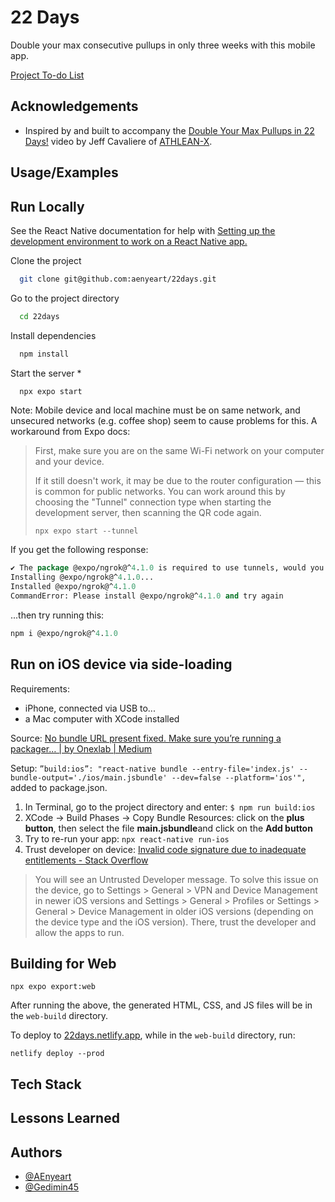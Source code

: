 
# 22 Days

Double your max consecutive pullups in only three weeks with this mobile app.

[Project To-do List](./TODO.md)

## Acknowledgements

- Inspired by and built to accompany the [Double Your Max Pullups in 22 Days!](https://youtu.be/eb7tgP7Bla8) video by Jeff Cavaliere of [ATHLEAN-X](http://youtube.com/user/jdcav24).

## Usage/Examples

<!-- ```javascript
import Component from 'my-project'

function App() {
  return <Component />
}
``` -->

## Run Locally

See the React Native documentation for help with [Setting up the development environment to work on a React Native app.](https://reactnative.dev/docs/environment-setup)

Clone the project

```bash
  git clone git@github.com:aenyeart/22days.git
```

Go to the project directory

```bash
  cd 22days
```

Install dependencies

```bash
  npm install
```

Start the server *

```bash
  npx expo start
```

 Note: Mobile device and local machine must be on same network, and unsecured networks (e.g. coffee shop) seem to cause problems for this.
 A workaround from Expo docs:
 > First, make sure you are on the same Wi-Fi network on your computer and your device.
>
> If it still doesn't work, it may be due to the router configuration — this is common for public networks. You can work around this by choosing the "Tunnel" connection type when starting the development server, then scanning the QR code again.
>
> `npx expo start --tunnel`

If you get the following response:

``` cl
✔ The package @expo/ngrok@^4.1.0 is required to use tunnels, would you like to install it globally? … yes
Installing @expo/ngrok@^4.1.0...
Installed @expo/ngrok@^4.1.0
CommandError: Please install @expo/ngrok@^4.1.0 and try again
```

...then try running this:

``` cl
npm i @expo/ngrok@^4.1.0
```

## Run on iOS device via side-loading

Requirements:

- iPhone, connected via USB to...
- a Mac computer with XCode installed

Source: [No bundle URL present fixed. Make sure you’re running a packager… | by Onexlab | Medium](https://onexlab-io.medium.com/no-bundle-url-present-fixed-ca2688a80f66)

Setup: `”build:ios”: "react-native bundle --entry-file='index.js' --bundle-output='./ios/main.jsbundle' --dev=false --platform='ios'",` added to package.json.

1. In Terminal, go to the project directory and enter: `$ npm run build:ios`
2. XCode -> Build Phases -> Copy Bundle Resources: click on the **plus button**, then select the file **main.jsbundle**and click on the **Add button**
3. Try to re-run your app: `npx react-native run-ios`
4. Trust developer on device: [Invalid code signature due to inadequate entitlements - Stack Overflow](https://stackoverflow.com/questions/61865231/invalid-code-signature-due-to-inadequate-entitlements)

> You will see an Untrusted Developer message.
> To solve this issue on the device, go to Settings > General > VPN and Device Management in newer iOS versions and Settings > General > Profiles or Settings > General > Device Management in older iOS versions (depending on the device type and the iOS version).
> There, trust the developer and allow the apps to run.

## Building for Web

```shell
npx expo export:web
```

After running the above, the generated HTML, CSS, and JS files will be in the `web-build` directory.

To deploy to [22days.netlify.app](https://22days.netlify.app/), while in the `web-build` directory, run:

```shell
netlify deploy --prod
```

## Tech Stack

<!-- **Client:** React Native, Redux, TailwindCSS

**Server:** Node, Express -->

## Lessons Learned

<!-- What did you learn while building this project? What challenges did you face and how did you overcome them? -->

## Authors

- [@AEnyeart](https://www.github.com/AEnyeart)
- [@Gedimin45](https://www.github.com/Gedimin45)
